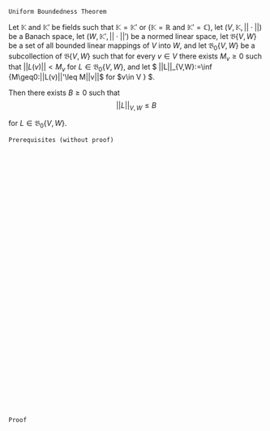 ```
Uniform Boundedness Theorem
```

Let $\mathbb{K}$ and $\mathbb{K}'$ be fields such that $\mathbb{K}=\mathbb{K}'$ or $(\mathbb{K}=\mathbb{R}$ and $\mathbb{K}'=\mathbb{C})$, let $(V, \mathbb{K}, ||\cdot||)$ be a Banach space, let $(W, \mathbb{K}', ||\cdot||')$ be a normed linear space, let $\mathfrak{B}\{V, W\}$ be a set of all bounded linear mappings of $V$ into $W$, and let $\mathfrak{B}_0\{V, W\}$ be a subcollection of $\mathfrak{B}\{V, W\}$ such that for every $v\in V$ there exists $M_v\geq 0$ such that $||L(v)||<M_v$ for $L\in \mathfrak{B}_0\{V,W\}$, and let
$
||L||_{V,W}:=\inf \{M\geq0:||L(v)||'\leq M||v||$
for
$v\in V \} 
$.

Then there exists $B\geq 0$ such that 
$$
||L||_{V, W} \leq B
$$

for $L\in \mathfrak{B}_{0}\{V, W\}$.

```
Prerequisites (without proof)
```


<br>
<br>
<br>
<br>
<br>
<br>
<br>
<br>
<br>
<br>
<br>
<br>
<br>
<br>
<br>
<br>
<br>
<br>
<br>
<br>
<br>
<br>
<br>
<br>
<br>
<br>
<br>
<br>
<br>
<br>


```
Proof
```
